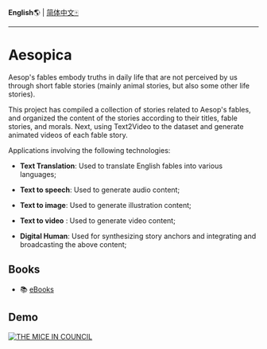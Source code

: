 **English**🌎 | [简体中文🀄](./README_en.md)

------------------------------------------------------------------------------------------

# Aesopica

Aesop's fables embody truths in daily life that are not perceived by us through short fable stories (mainly animal stories, but also some other life stories).

This project has compiled a collection of stories related to Aesop's fables, and organized the content of the stories according to their titles, fable stories, and morals. Next, using Text2Video to the dataset and generate animated videos of each fable story.

Applications involving the following technologies:

- **Text Translation**: Used to translate English fables into various languages;

- **Text to speech**: Used to generate audio content;

- **Text to image**: Used to generate illustration content;

- **Text to video** : Used to generate video content;

- **Digital Human**: Used for synthesizing story anchors and integrating and broadcasting the above content;

## Books

- 📚 [eBooks](index.md)

## Demo

[![THE MICE IN COUNCIL](https://img.youtube.com/vi/hKT1Fbe2P18/mqdefault.jpg)](https://youtu.be/hKT1Fbe2P18)


